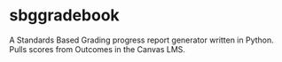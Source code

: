 # sbggradebook
A Standards Based Grading progress report generator written in Python. Pulls scores from Outcomes in the Canvas LMS.
